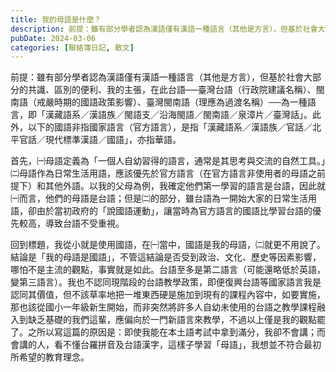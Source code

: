 ```yaml
---
title: 我的母語是什麼？
description: 前提：雖有部分學者認為漢語僅有漢語一種語言（其他是方言），但基於社會大部分的共識、區別的便利、我的主張，在此台語──臺灣台語（行政院建議名稱）、閩南語（戒嚴時期的國語政策影響）、臺灣閩南語（理應為過渡……
pubDate: 2024-03-06
categories: [聯絡簿日記, 散文]
---
```


前提：雖有部分學者認為漢語僅有漢語一種語言（其他是方言），但基於社會大部分的共識、區別的便利、我的主張，在此台語──臺灣台語（行政院建議名稱）、閩南語（戒嚴時期的國語政策影響）、臺灣閩南語（理應為過渡名稱）──為一種語言，即「漢藏語系／漢語族／閩語支／沿海閩語／閩南語／泉漳片／臺灣話」。此外，以下的國語非指國家語言（官方語言），是指「漢藏語系／漢語族／官話／北平官話／現代標準漢語／國語」，亦指華語。

首先，㈠母語定義為「一個人自幼習得的語言，通常是其思考與交流的自然工具。」㈡母語作為日常生活用語，應該優先於官方語言（在官方語言非使用者的母語之前提下）和其他外語。以我的父母為例，我確定他們第一學習的語言是台語，因此就㈠而言，他們的母語是台語；但是㈡的部分，雖台語為一開始大家的日常生活用語，卻由於當初政府的「說國語運動」，讓當時為官方語言的國語比學習台語的優先較高，導致台語不受重視。

回到標題，我從小就是使用國語，在㈠當中，國語是我的母語，㈡就更不用說了。結論是「我的母語是國語」，不管這結論是否受到政治、文化、歷史等因素影響，哪怕不是主流的觀點，事實就是如此。台語至多是第二語言（可能還略低於英語，變第三語言）。我也不認同現階段的台語教學政策，即便復興台語等國家語言我是認同其價值，但不該草率地把一堆東西硬是施加到現有的課程內容中，如要實施，那也該從國小一年級新生開始，而非突然將許多人自幼未使用的台語之教學課程融入到缺乏基礎的我們這輩，應偏向於一門新語言來教學，不過以上僅是我的觀點罷了。之所以寫這篇的原因是：即使我能在本土語考試中拿到滿分，我卻不會講；而會講的人，看不懂台羅拼音及台語漢字，這樣子學習「母語」，我想並不符合最初所希望的教育理念。
